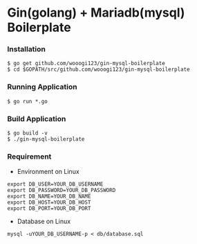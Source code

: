 Gin(golang) + Mariadb(mysql) Boilerplate
=======================================

### Installation
```
$ go get github.com/wooogi123/gin-mysql-boilerplate
$ cd $GOPATH/src/github.com/wooogi123/gin-mysql-boilerplate
```

### Running Application
```
$ go run *.go
```

### Build Application
```
$ go build -v
$ ./gin-mysql-boilerplate
```

### Requirement
 - Environment on Linux
 ```
 export DB_USER=YOUR_DB_USERNAME
 export DB_PASSWORD=YOUR_DB_PASSWORD
 export DB_NAME=YOUR_DB_NAME
 export DB_HOST=YOUR_DB_HOST
 export DB_PORT=YOUR_DB_PORT
 ```

 - Database on Linux
 ```
 mysql -uYOUR_DB_USERNAME-p < db/database.sql
 ```
